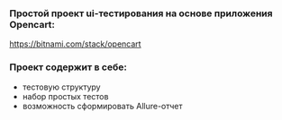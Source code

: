 ### Простой проект ui-тестирования на основе приложения Opencart:
https://bitnami.com/stack/opencart

### Проект содержит в себе:
 - тестовую структуру
 - набор простых тестов
 - возможность сформировать Allure-отчет
